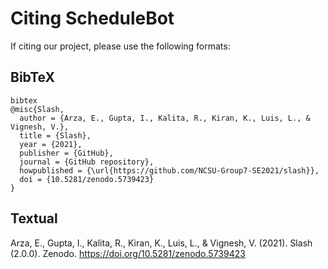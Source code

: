 # Citing ScheduleBot

If citing our project, please use the following formats:

## BibTeX

```
bibtex
@misc{Slash,
  author = {Arza, E., Gupta, I., Kalita, R., Kiran, K., Luis, L., & Vignesh, V.},
  title = {Slash},
  year = {2021},
  publisher = {GitHub},
  journal = {GitHub repository},
  howpublished = {\url{https://github.com/NCSU-Group7-SE2021/slash}},
  doi = {10.5281/zenodo.5739423}
}
```

## Textual

Arza, E., Gupta, I., Kalita, R., Kiran, K., Luis, L., & Vignesh, V. (2021). Slash (2.0.0). Zenodo. https://doi.org/10.5281/zenodo.5739423